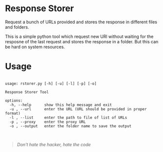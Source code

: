 # Response Storer
Request a bunch of URLs provided and stores the response in different files and folders.

This is a simple python tool which request new URl without waiting for the resposne of the last request and stores the response in a folder. But this can be hard on system resources.

# Usage
<pre><code>
usage: rstorer.py [-h] [-u] [-l] [-p] [-o]

Response Storer Tool

options:
  -h, --help      show this help message and exit
  -u , --url      enter the URL (URL should be provided in proper format)
  -l , --list     enter the path to file of list of URLs
  -p , --proxy    enter the proxy URL
  -o , --output   enter the folder name to save the output
</code></pre><br/>

> *Don't hate the hacker, hate the code*
